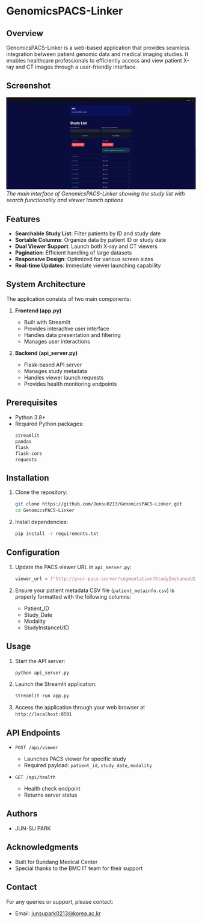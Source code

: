 # GenomicsPACS-Linker

## Overview
GenomicsPACS-Linker is a web-based application that provides seamless integration between patient genomic data and medical imaging studies. It enables healthcare professionals to efficiently access and view patient X-ray and CT images through a user-friendly interface.

## Screenshot
![GenomicsPACS-Linker Interface](./assets/interface-screenshot.png)
*The main interface of GenomicsPACS-Linker showing the study list with search functionality and viewer launch options*

## Features
- **Searchable Study List**: Filter patients by ID and study date
- **Sortable Columns**: Organize data by patient ID or study date
- **Dual Viewer Support**: Launch both X-ray and CT viewers
- **Pagination**: Efficient handling of large datasets
- **Responsive Design**: Optimized for various screen sizes
- **Real-time Updates**: Immediate viewer launching capability

## System Architecture
The application consists of two main components:
1. **Frontend (app.py)**
   - Built with Streamlit
   - Provides interactive user interface
   - Handles data presentation and filtering
   - Manages user interactions

2. **Backend (api_server.py)**
   - Flask-based API server
   - Manages study metadata
   - Handles viewer launch requests
   - Provides health monitoring endpoints

## Prerequisites
- Python 3.8+
- Required Python packages:
  ```
  streamlit
  pandas
  flask
  flask-cors
  requests
  ```

## Installation
1. Clone the repository:
   ```bash
   git clone https://github.com/Junsu0213/GenomicsPACS-Linker.git
   cd GenomicsPACS-Linker
   ```

2. Install dependencies:
   ```bash
   pip install -r requirements.txt
   ```

## Configuration
1. Update the PACS viewer URL in `api_server.py`:
   ```python
   viewer_url = f"http://your-pacs-server/segmentation?StudyInstanceUIDs={study_instance_uid}"
   ```

2. Ensure your patient metadata CSV file (`patient_metainfo.csv`) is properly formatted with the following columns:
   - Patient_ID
   - Study_Date
   - Modality
   - StudyInstanceUID

## Usage
1. Start the API server:
   ```bash
   python api_server.py
   ```

2. Launch the Streamlit application:
   ```bash
   streamlit run app.py
   ```

3. Access the application through your web browser at `http://localhost:8501`

## API Endpoints
- `POST /api/viewer`
  - Launches PACS viewer for specific study
  - Required payload: `patient_id`, `study_date`, `modality`

- `GET /api/health`
  - Health check endpoint
  - Returns server status

## Authors
- JUN-SU PARK

## Acknowledgments
- Built for Bundang Medical Center
- Special thanks to the BMC IT team for their support

## Contact
For any queries or support, please contact:
- Email: junsupark0213@korea.ac.kr